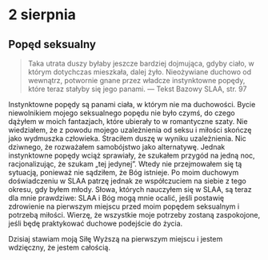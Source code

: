 
# 2 sierpnia

## Popęd seksualny

> Taka utrata duszy byłaby jeszcze bardziej dojmująca, gdyby ciało, w którym dotychczas mieszkała, dalej żyło. Nieożywiane duchowo od wewnątrz, potwornie gnane przez władcze instynktowne popędy, które teraz stałyby się jego panami. — Tekst Bazowy SLAA, str. 97

Instynktowne popędy są panami ciała, w którym nie ma duchowości. Bycie niewolnikiem mojego seksualnego popędu nie było czymś, do czego dążyłem w moich fantazjach, które ubierały to w romantyczne szaty. Nie wiedziałem, że z powodu mojego uzależnienia od seksu i miłości skończę jako wydmuszka człowieka. Straciłem duszę w wyniku uzależnienia. Nic dziwnego, że rozważałem samobójstwo jako alternatywę. Jednak instynktowne popędy wciąż sprawiały, że szukałem przygód na jedną noc, racjonalizując, że szukam „tej jedynej”. Wtedy nie przejmowałem się tą sytuacją, ponieważ nie sądziłem, że Bóg istnieje. Po moim duchowym doświadczeniu w SLAA patrzę jednak ze współczuciem na siebie z tego okresu, gdy byłem młody. Słowa, których nauczyłem się w SLAA, są teraz dla mnie prawdziwe: SLAA i Bóg mogą mnie ocalić, jeśli postawię zdrowienie na pierwszym miejscu przed moim popędem seksualnym i potrzebą miłości. Wierzę, że wszystkie moje potrzeby zostaną zaspokojone, jeśli będę praktykować duchowe podejście do życia.

Dzisiaj stawiam moją Siłę Wyższą na pierwszym miejscu i jestem wdzięczny, że jestem całością.
